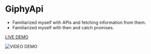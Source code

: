# GiphyApi

- Familiarized myself with APIs and fetching information from them.
- Familiarized myself with then and catch promises.

[LIVE DEMO](https://giphyapi-lyart.vercel.app/)

![VIDEO DEMO](https://github.com/user-attachments/assets/882d5c09-2256-43c7-be1f-d86af1d4f084)
